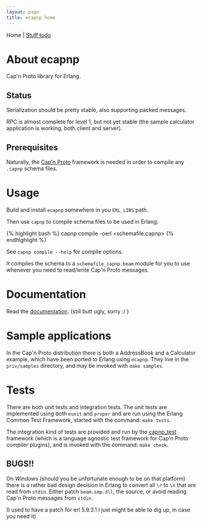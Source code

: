 ```yaml
---
layout: page
title: ecapnp home
---
```


Home | [Stuff todo](/todo)


About ecapnp
============

Cap'n Proto library for Erlang.


Status
------

Serialization should be pretty stable, also supporting packed
messages.

RPC is almost complete for level 1, but not yet stable (the sample
calculator application is working, both client and server).


Prerequisites
-------------

Naturally, the [Cap'n Proto](http://capnproto.com) framework is needed
in order to compile any `.capnp` schema files.


Usage
=====

Build and install `ecapnp` somewhere in you `ERL_LIBS` path.

Then use `capnp` to compile schema files to be used in Erlang:

{% highlight bash %}
capnp compile -oerl <schemafile.capnp>
{% endhighlight %}

See `capnp compile --help` for compile options.

It compiles the schema to a `schemafile_capnp.beam` module for you to
use whenever you need to read/write Cap'n Proto messages.


Documentation
=============

Read the [documentation](docs). (still butt ugly, sorry :/ )


Sample applications
===================

In the Cap'n Proto distribution there is both a AddressBook and a
Calculator example, which have been ported to Erlang using
`ecapnp`. They live in the `priv/samples` directory, and may be
invoked with `make samples`.


Tests
=====

There are both unit tests and integration tests. The unit tests are
implemented using both `eunit` and `proper` and are run using the
Erlang Common Test Framework, started with the command: `make
tests`.

The integration kind of tests are provided and run by the
[capnp_test](http://github.com/kaos/capnp_test) framework (which is a
language agnostic test framework for Cap'n Proto compiler plugins),
and is invoked with the command: `make check`.


BUGS!!
------

On *Windows* (should you be unfortunate enough to be on that platform)
there is a rather bad design decision in Erlang to convert all `\r` to
`\n` that are read from `stdin`. Either patch `beam.smp.dll`, the
source, or avoid reading Cap'n Proto messages from `stdin`.

(I used to have a patch for erl 5.9.3.1 I just might be able to dig
up, in case you need it)
